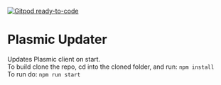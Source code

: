 [![Gitpod ready-to-code](https://img.shields.io/badge/Gitpod-ready--to--code-blue?logo=gitpod)](https://gitpod.io/#https://github.com/yavko/Plasmic-Updater)

# Plasmic Updater
Updates Plasmic client on start.
<br>
To build clone the repo, cd into the cloned folder, and run: `npm install`
<br>
To run do: `npm run start`
